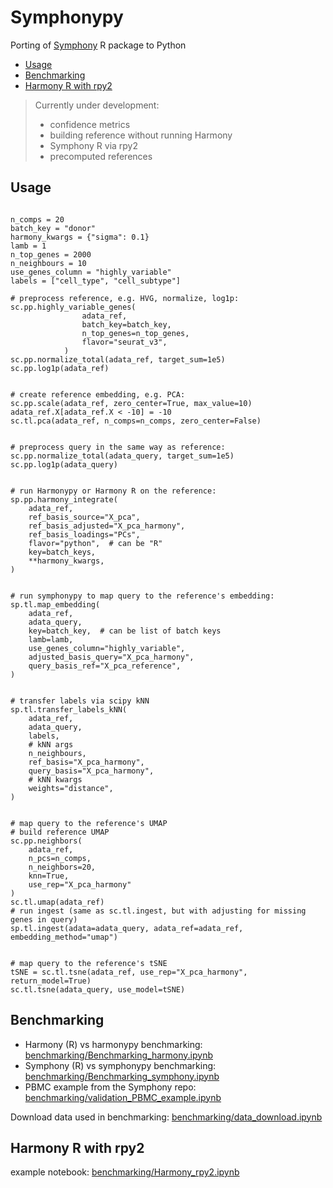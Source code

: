 <!-- omit in toc -->
# Symphonypy
Porting of [Symphony](https://github.com/immunogenomics/symphony) R package to Python

- [Usage](#usage)
- [Benchmarking](#benchmarking)
- [Harmony R with rpy2](#harmony-r-with-rpy2)

> Currently under development:
> - confidence metrics
> - building reference without running Harmony
> - Symphony R via rpy2
> - precomputed references

  
## Usage
```

n_comps = 20
batch_key = "donor"
harmony_kwargs = {"sigma": 0.1}
lamb = 1
n_top_genes = 2000
n_neighbours = 10
use_genes_column = "highly_variable"
labels = ["cell_type", "cell_subtype"]

# preprocess reference, e.g. HVG, normalize, log1p:
sc.pp.highly_variable_genes(
                adata_ref,
                batch_key=batch_key,
                n_top_genes=n_top_genes,
                flavor="seurat_v3",
            )
sc.pp.normalize_total(adata_ref, target_sum=1e5)
sc.pp.log1p(adata_ref)


# create reference embedding, e.g. PCA:
sc.pp.scale(adata_ref, zero_center=True, max_value=10)
adata_ref.X[adata_ref.X < -10] = -10
sc.tl.pca(adata_ref, n_comps=n_comps, zero_center=False)


# preprocess query in the same way as reference:
sc.pp.normalize_total(adata_query, target_sum=1e5)
sc.pp.log1p(adata_query)


# run Harmonypy or Harmony R on the reference:
sp.pp.harmony_integrate(
    adata_ref,
    ref_basis_source="X_pca",
    ref_basis_adjusted="X_pca_harmony",
    ref_basis_loadings="PCs",
    flavor="python",  # can be "R"
    key=batch_keys,
    **harmony_kwargs,
)


# run symphonypy to map query to the reference's embedding:
sp.tl.map_embedding(
    adata_ref,
    adata_query,
    key=batch_key,  # can be list of batch keys
    lamb=lamb,
    use_genes_column="highly_variable",
    adjusted_basis_query="X_pca_harmony",
    query_basis_ref="X_pca_reference",
)


# transfer labels via scipy kNN
sp.tl.transfer_labels_kNN(
    adata_ref,
    adata_query,
    labels,
    # kNN args
    n_neighbours,
    ref_basis="X_pca_harmony",
    query_basis="X_pca_harmony",
    # kNN kwargs
    weights="distance",
)


# map query to the reference's UMAP
# build reference UMAP
sc.pp.neighbors(
    adata_ref,
    n_pcs=n_comps,
    n_neighbors=20,
    knn=True,
    use_rep="X_pca_harmony"
)
sc.tl.umap(adata_ref)
# run ingest (same as sc.tl.ingest, but with adjusting for missing genes in query)
sp.tl.ingest(adata=adata_query, adata_ref=adata_ref, embedding_method="umap")


# map query to the reference's tSNE
tSNE = sc.tl.tsne(adata_ref, use_rep="X_pca_harmony", return_model=True)
sc.tl.tsne(adata_query, use_model=tSNE)
```

## Benchmarking
- Harmony (R) vs harmonypy benchmarking: [benchmarking/Benchmarking_harmony.ipynb](benchmarking/Benchmarking_harmony.ipynb)
- Symphony (R) vs symphonypy benchmarking: [benchmarking/Benchmarking_symphony.ipynb](benchmarking/Benchmarking_symphony.ipynb)
- PBMC example from the Symphony repo: [benchmarking/validation_PBMC_example.ipynb](benchmarking/validation_PBMC_example.ipynb)

Download data used in benchmarking: [benchmarking/data_download.ipynb](benchmarking/data_download.ipynb)

## Harmony R with rpy2
example notebook: [benchmarking/Harmony_rpy2.ipynb](benchmarking/Harmony_rpy2.ipynb)

